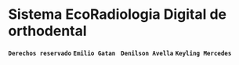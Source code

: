 # Sistema EcoRadiologia Digital de orthodental
**`Derechos reservado`**
**`Emilio Gatan `**
**`Denilson Avella`**
**`Keyling Mercedes`**
